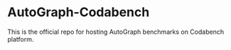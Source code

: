 # AutoGraph-Codabench
This is the official repo for hosting AutoGraph benchmarks on Codabench platform.
